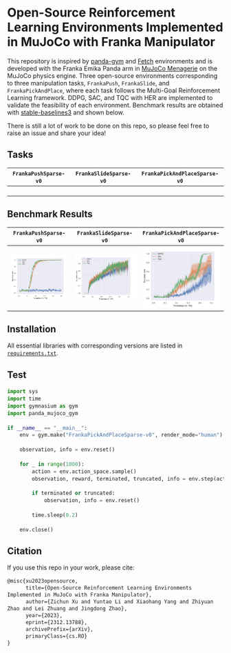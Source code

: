 # Open-Source Reinforcement Learning Environments Implemented in MuJoCo with Franka Manipulator

This repository is inspired by [panda-gym](https://github.com/qgallouedec/panda-gym.git) and [Fetch](https://robotics.farama.org/envs/fetch/) environments and is developed with the Franka Emika Panda arm in [MuJoCo Menagerie](https://github.com/google-deepmind/mujoco_menagerie) on the MuJoCo physics engine. Three open-source environments corresponding to three manipulation tasks, `FrankaPush`, `FrankaSlide`, and `FrankaPickAndPlace`, where each task follows the Multi-Goal Reinforcement Learning framework. DDPG, SAC, and TQC with HER are implemented to validate the feasibility of each environment. Benchmark results are obtained with [stable-baselines3](https://github.com/DLR-RM/stable-baselines3) and shown below.

There is still a lot of work to be done on this repo, so please feel free to raise an issue and share your idea!

## Tasks
<div align="center">

`FrankaPushSparse-v0` | `FrankaSlideSparse-v0` | `FrankaPickAndPlaceSparse-v0`
|:------------------------:|:------------------------:|:------------------------:|
<img src="./docs/push.gif" alt="" width="200"/> | <img src="./docs/slide.gif" alt="" width="200"/> | <img src="./docs/pnp.gif" alt="" width="200"/>
</div>

## Benchmark Results

<div align="center">

`FrankaPushSparse-v0` | `FrankaSlideSparse-v0` | `FrankaPickAndPlaceSparse-v0`
|:------------------------:|:------------------------:|:------------------------:|
<img src="./docs/FrankaPushSparse-v1.jpg" alt="" width="230"/> | <img src="./docs/FrankaSlideSparse-v1.jpg" alt="" width="230"/> | <img src="./docs/FrankaPickSparse-v1.jpg" alt="" width="230"/>

</div>

## Installation

All essential libraries with corresponding versions are listed in [`requirements.txt`](requirements.txt).

## Test

```python
import sys
import time
import gymnasium as gym
import panda_mujoco_gym

if __name__ == "__main__":
    env = gym.make("FrankaPickAndPlaceSparse-v0", render_mode="human")

    observation, info = env.reset()

    for _ in range(1000):
        action = env.action_space.sample()
        observation, reward, terminated, truncated, info = env.step(action)

        if terminated or truncated:
            observation, info = env.reset()

        time.sleep(0.2)

    env.close()

```

## Citation

If you use this repo in your work, please cite:

```
@misc{xu2023opensource,
      title={Open-Source Reinforcement Learning Environments Implemented in MuJoCo with Franka Manipulator}, 
      author={Zichun Xu and Yuntao Li and Xiaohang Yang and Zhiyuan Zhao and Lei Zhuang and Jingdong Zhao},
      year={2023},
      eprint={2312.13788},
      archivePrefix={arXiv},
      primaryClass={cs.RO}
}
```